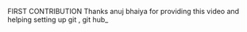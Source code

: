 FIRST CONTRIBUTION
Thanks anuj bhaiya for providing this video and helping setting up git , git hub_
